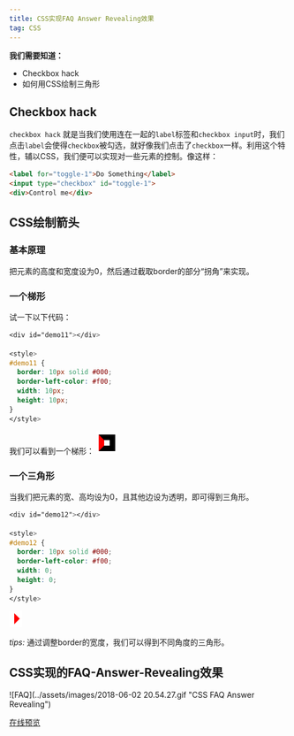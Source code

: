 ```yaml
---
title: CSS实现FAQ Answer Revealing效果
tag: CSS
---
```


**我们需要知道：**

- Checkbox hack
- 如何用CSS绘制三角形

## Checkbox hack

`checkbox hack` 就是当我们使用连在一起的`label`标签和`checkbox input`时，我们点击`label`会使得`checkbox`被勾选，就好像我们点击了`checkbox`一样。利用这个特性，辅以CSS，我们便可以实现对一些元素的控制。像这样：

```html
<label for="toggle-1">Do Something</label>
<input type="checkbox" id="toggle-1">
<div>Control me</div>
```

## CSS绘制箭头

### 基本原理

把元素的高度和宽度设为0，然后通过截取border的部分“拐角”来实现。

### 一个梯形

试一下以下代码：

```css
<div id="demo11"></div>

<style>
#demo11 {
  border: 10px solid #000;
  border-left-color: #f00;
  width: 10px;
  height: 10px;
}
</style>
```

我们可以看到一个梯形：
![梯形](../assets/images/trapezoid.png "example trapezoid")

### 一个三角形

当我们把元素的宽、高均设为0，且其他边设为透明，即可得到三角形。

```CSS
<div id="demo12"></div>

<style>
#demo12 {
  border: 10px solid #000;
  border-left-color: #f00;
  width: 0;
  height: 0;
}
</style>
```

![Triangle](../assets/images/triangle.png "Triangle")

*tips:*
通过调整border的宽度，我们可以得到不同角度的三角形。

## CSS实现的FAQ-Answer-Revealing效果

![FAQ](../assets/images/2018-06-02 20.54.27.gif "CSS FAQ Answer Revealing")

[在线预览](https://saifeilee.github.io/FAQ-Answer-Revealing.html)